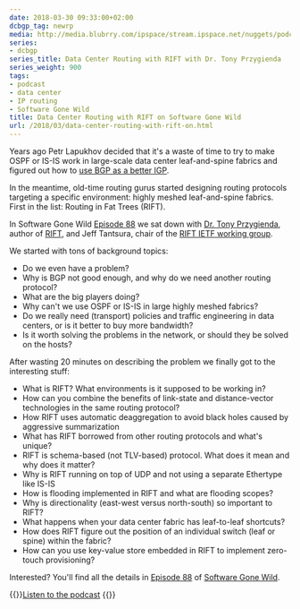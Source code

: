 ```yaml
---
date: 2018-03-30 09:33:00+02:00
dcbgp_tag: newrp
media: http://media.blubrry.com/ipspace/stream.ipspace.net/nuggets/podcast/Show_88-RIFT.mp3
series:
- dcbgp
series_title: Data Center Routing with RIFT with Dr. Tony Przygienda
series_weight: 900
tags:
- podcast
- data center
- IP routing
- Software Gone Wild
title: Data Center Routing with RIFT on Software Gone Wild
url: /2018/03/data-center-routing-with-rift-on.html
---
```

Years ago Petr Lapukhov decided that it's a waste of time to try to make OSPF or IS-IS work in large-scale data center leaf-and-spine fabrics and figured out how to [use BGP as a better IGP](http://blog.ipspace.net/2016/02/using-bgp-in-data-center-fabrics.html).

In the meantime, old-time routing gurus started designing routing protocols targeting a specific environment: highly meshed leaf-and-spine fabrics. First in the list: Routing in Fat Trees (RIFT).
<!--more-->
In Software Gone Wild [Episode 88](http://media.blubrry.com/ipspace/stream.ipspace.net/nuggets/podcast/Show_88-RIFT.mp3) we sat down with [Dr. Tony Przygienda](https://www.linkedin.com/in/dr-tony-przygienda-018501), author of [RIFT](https://tools.ietf.org/html/draft-przygienda-rift-05), and Jeff Tantsura, chair of the [RIFT IETF working group](https://datatracker.ietf.org/wg/rift/about/).

We started with tons of background topics:

-   Do we even have a problem?
-   Why is BGP not good enough, and why do we need another routing protocol?
-   What are the big players doing?
-   Why can't we use OSPF or IS-IS in large highly meshed fabrics?
-   Do we really need (transport) policies and traffic engineering in data centers, or is it better to buy more bandwidth?
-   Is it worth solving the problems in the network, or should they be solved on the hosts?

After wasting 20 minutes on describing the problem we finally got to the interesting stuff:

-   What is RIFT? What environments is it supposed to be working in?
-   How can you combine the benefits of link-state and distance-vector technologies in the same routing protocol?
-   How RIFT uses automatic deaggregation to avoid black holes caused by aggressive summarization
-   What has RIFT borrowed from other routing protocols and what's unique?
-   RIFT is schema-based (not TLV-based) protocol. What does it mean and why does it matter?
-   Why is RIFT running on top of UDP and not using a separate Ethertype like IS-IS
-   How is flooding implemented in RIFT and what are flooding scopes? 
-   Why is directionality (east-west versus north-south) so important to RIFT?
-   What happens when your data center fabric has leaf-to-leaf shortcuts?
-   How does RIFT figure out the position of an individual switch (leaf or spine) within the fabric?
-   How can you use key-value store embedded in RIFT to implement zero-touch provisioning?

Interested? You'll find all the details in [Episode 88](http://media.blubrry.com/ipspace/stream.ipspace.net/nuggets/podcast/Show_88-RIFT.mp3) of [Software Gone Wild](https://www.ipspace.net/Podcast/Software_Gone_Wild).

{{<jump>}}[Listen to the podcast](http://media.blubrry.com/ipspace/stream.ipspace.net/nuggets/podcast/Show_88-RIFT.mp3)
{{</jump>}}
